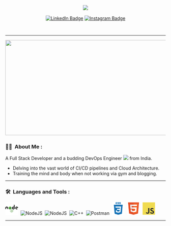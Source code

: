 
<p align="center"><img src="https://media.giphy.com/media/M9gbBd9nbDrOTu1Mqx/giphy.gif" width="100"/></p>
<p align="center">
<a href="https://www.linkedin.com/in/kumar-parakram25"><img src="https://img.shields.io/badge/LinkedIn-blue?style=for-the-badge&logo=linkedin&logoColor=white" alt="LinkedIn Badge"></a>
    <a href="https://www.instagram.com/kumar_parakram/?hl=en">
    <img src="https://img.shields.io/badge/Instagram-E4405F?style=for-the-badge&logo=instagram&logoColor=white" alt="Instagram Badge"/>
  </a>
</p>

<p align="center"><img src="https://komarev.com/ghpvc/?username=KPkm25&style=flat-square&color=blue" alt=""></p>
<hr>

<p align="center"><img src="https://media.giphy.com/media/dWesBcTLavkZuG35MI/giphy.gif" width="600" height="300"  /></p>

### :woman_technologist: &nbsp;About Me :

A Full Stack Developer and a budding DevOps Engineer <img src="https://media.giphy.com/media/WUlplcMpOCEmTGBtBW/giphy.gif" width="30"> from India.

- Delving into the vast world of CI/CD pipelines and Cloud Architecture.
- Training the mind and body when not working via gym and blogging.

---

### 🛠 &nbsp;Languages and Tools :

<p>

<img src="https://github.com/devicons/devicon/blob/master/icons/nodejs/nodejs-original-wordmark.svg" title="NodeJS" alt="NodeJS" width="40" height="40"/>&nbsp;
<img src="https://icongr.am/devicon/mongodb-original-wordmark.svg?size=128&color=currentColor" title="NodeJS" alt="NodeJS" width="40" height="40"/>&nbsp;
<img src="https://icongr.am/devicon/npm-original-wordmark.svg?size=128&color=currentColor" title="NodeJS" alt="NodeJS" width="40" height="40"/>&nbsp;
<img src="https://icongr.am/devicon/cplusplus-original.svg?size=128&color=currentColor" title="C++"  alt="C++" width="40" height="40"/>&nbsp;
<img src="https://www.vectorlogo.zone/logos/getpostman/getpostman-icon.svg" title="Postman"  alt="Postman" width="40" height="40"/>&nbsp;
<img src="https://github.com/devicons/devicon/blob/master/icons/css3/css3-plain-wordmark.svg"  title="CSS3" alt="CSS" width="40" height="40"/>&nbsp;
<img src="https://github.com/devicons/devicon/blob/master/icons/html5/html5-original.svg" title="HTML5" alt="HTML" width="40" height="40"/>&nbsp;
<img src="https://github.com/devicons/devicon/blob/master/icons/javascript/javascript-original.svg" title="JavaScript" alt="JavaScript" width="40" height="40"/>&nbsp;
</p>

---



